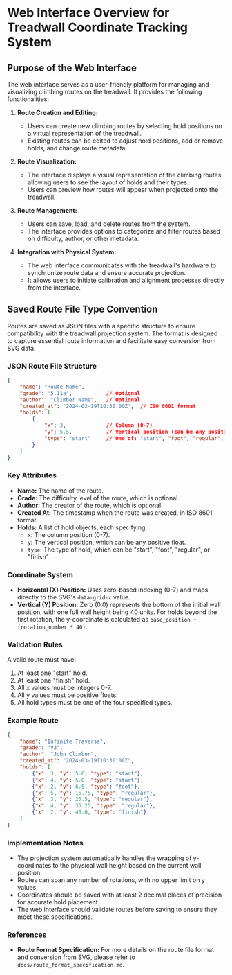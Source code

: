 # Web Interface Overview for Treadwall Coordinate Tracking System

## Purpose of the Web Interface

The web interface serves as a user-friendly platform for managing and visualizing climbing routes on the treadwall. It provides the following functionalities:

1. **Route Creation and Editing:**
   - Users can create new climbing routes by selecting hold positions on a virtual representation of the treadwall.
   - Existing routes can be edited to adjust hold positions, add or remove holds, and change route metadata.

2. **Route Visualization:**
   - The interface displays a visual representation of the climbing routes, allowing users to see the layout of holds and their types.
   - Users can preview how routes will appear when projected onto the treadwall.

3. **Route Management:**
   - Users can save, load, and delete routes from the system.
   - The interface provides options to categorize and filter routes based on difficulty, author, or other metadata.

4. **Integration with Physical System:**
   - The web interface communicates with the treadwall's hardware to synchronize route data and ensure accurate projection.
   - It allows users to initiate calibration and alignment processes directly from the interface.

## Saved Route File Type Convention

Routes are saved as JSON files with a specific structure to ensure compatibility with the treadwall projection system. The format is designed to capture essential route information and facilitate easy conversion from SVG data.

### JSON Route File Structure
```json
{
    "name": "Route Name",
    "grade": "5.11a",           // Optional
    "author": "Climber Name",   // Optional
    "created_at": "2024-03-19T10:30:00Z",  // ISO 8601 format
    "holds": [
        {
            "x": 3,             // Column (0-7)
            "y": 5.5,           // Vertical position (can be any positive float)
            "type": "start"     // One of: "start", "foot", "regular", "finish"
        }
    ]
}
```

### Key Attributes

- **Name:** The name of the route.
- **Grade:** The difficulty level of the route, which is optional.
- **Author:** The creator of the route, which is optional.
- **Created At:** The timestamp when the route was created, in ISO 8601 format.
- **Holds:** A list of hold objects, each specifying:
  - `x`: The column position (0-7).
  - `y`: The vertical position, which can be any positive float.
  - `type`: The type of hold, which can be "start", "foot", "regular", or "finish".

### Coordinate System

- **Horizontal (X) Position:** Uses zero-based indexing (0-7) and maps directly to the SVG's `data-grid-x` value.
- **Vertical (Y) Position:** Zero (0.0) represents the bottom of the initial wall position, with one full wall height being 40 units. For holds beyond the first rotation, the y-coordinate is calculated as `base_position + (rotation_number * 40)`.

### Validation Rules

A valid route must have:
1. At least one "start" hold.
2. At least one "finish" hold.
3. All x values must be integers 0-7.
4. All y values must be positive floats.
5. All hold types must be one of the four specified types.

### Example Route

```json
{
    "name": "Infinite Traverse",
    "grade": "V3",
    "author": "John Climber",
    "created_at": "2024-03-19T10:30:00Z",
    "holds": [
        {"x": 3, "y": 5.0, "type": "start"},
        {"x": 4, "y": 5.0, "type": "start"},
        {"x": 2, "y": 6.5, "type": "foot"},
        {"x": 5, "y": 15.75, "type": "regular"},
        {"x": 3, "y": 25.5, "type": "regular"},
        {"x": 4, "y": 35.25, "type": "regular"},
        {"x": 2, "y": 45.0, "type": "finish"}
    ]
}
```

### Implementation Notes

- The projection system automatically handles the wrapping of y-coordinates to the physical wall height based on the current wall position.
- Routes can span any number of rotations, with no upper limit on y values.
- Coordinates should be saved with at least 2 decimal places of precision for accurate hold placement.
- The web interface should validate routes before saving to ensure they meet these specifications.

### References

- **Route Format Specification:** For more details on the route file format and conversion from SVG, please refer to `docs/route_format_specification.md`.
